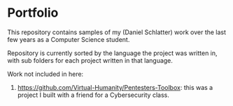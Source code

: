 # Portfolio
 
This repository contains samples of my (Daniel Schlatter) work over the last few years as a Computer Science student. 

Repository is currently sorted by the language the project was written in, with sub folders for each project written in that language.

Work not included in here: 
1. https://github.com/Virtual-Humanity/Pentesters-Toolbox: this was a project I built with a friend for a Cybersecurity class. 
